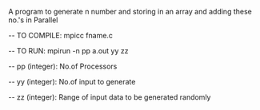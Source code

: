 A program to generate n number and storing in an array and adding these no.'s in Parallel 

--	TO COMPILE:	mpicc fname.c

--	TO RUN:		mpirun -n pp a.out yy zz

--	pp (integer): No.of Processors

--	yy (integer): No.of input to generate

--	zz (integer): Range of input data to be generated randomly
